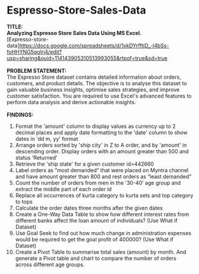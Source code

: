 # Espresso-Store-Sales-Data
<b>TITLE:
<br>
Analyzing Espresso Store Sales Data Using MS Excel.</b><br>
[Expresso-store-data]https://docs.google.com/spreadsheets/d/1xkDYrfftjD_-l4bSs-foHHYNG5qgIrj4/edit?usp=sharing&ouid=114143905310513993055&rtpof=true&sd=true
<br><br>
<b>PROBLEM STATEMENT:</b>
<br>
The Espresso Store dataset contains detailed information about orders, customers, and
product details. The objective is to analyse this dataset to gain valuable business
insights, optimise sales strategies, and improve customer satisfaction. You are required
to use Excel's advanced features to perform data analysis and derive actionable insights.
<br><br>
<b>FINDINGS:</b>
1. Format the 'amount' column to display values as currency up to 2 decimal places
and apply date formatting to the 'date' column to show dates in 'dd m, yy' format
2. Arrange orders sorted by 'ship city' in Z to A order, and by 'amount' in descending
order. Display orders with an amount greater than 500 and status 'Returned'
3. Retrieve the 'ship state' for a given customer id=442660
4. Label orders as “most demanded” that were placed on Myntra channel and have
amount greater than 800 and rest orders as “least demanded”
5. Count the number of orders from men in the '30-40' age group and extract the
middle part of each order id
6. Replace all occurrences of kurta category to kurta sets and top category to tops
7. Calculate the order dates three months after the given dates
8. Create a One-Way Data Table to show how different interest rates from different
banks affect the loan amount of individuals? (Use What if Dataset)
9. Use Goal Seek to find out how much change in administration expenses would be
required to get the goal profit of 400000? (Use What if Dataset)
10. Create a Pivot Table to summarise total sales (amount) by month. And generate a
Pivot table and chart to compare the number of orders across different age groups.
